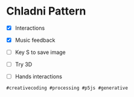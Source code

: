 # Chladni Pattern

- [x] Interactions
- [x] Music feedback
- [ ] Key S to save image
- [ ] Try 3D
- [ ] Hands interactions


`#creativecoding #processing #p5js #generative`